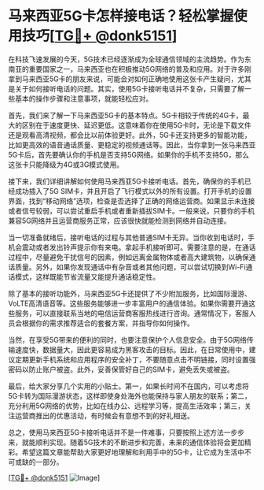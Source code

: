 # 马来西亚5G卡怎样接电话？轻松掌握使用技巧[[TG💪+ @donk5151](https://t.me/s/donk5151)]

在科技飞速发展的今天，5G技术已经逐渐成为全球通信领域的主流趋势。作为东南亚的重要国家之一，马来西亚也在积极推动5G网络的普及和应用。对于许多刚拿到马来西亚5G卡的朋友来说，可能会对如何正确地使用这张卡产生疑问，尤其是关于如何接听电话的问题。其实，使用5G卡接听电话并不复杂，只需要了解一些基本的操作步骤和注意事项，就能轻松应对。

首先，我们来了解一下马来西亚5G卡的基本特点。5G卡相较于传统的4G卡，最大的区别在于速度更快、延迟更低。这意味着你在使用5G卡时，无论是下载文件还是观看高清视频，都会比以前体验更好。此外，5G卡还支持更多的智能功能，比如更高效的语音通话质量、更稳定的视频通话等。因此，当你拿到一张马来西亚5G卡后，首先要确认你的手机是否支持5G网络。如果你的手机不支持5G，那么这张卡只能降级为4G或3G模式使用。

接下来，我们详细讲解如何使用马来西亚5G卡接听电话。首先，确保你的手机已经成功插入了5G SIM卡，并且开启了飞行模式以外的所有设置。打开手机的设置界面，找到“移动网络”选项，检查是否选择了正确的网络运营商。如果显示未连接或者信号较弱，可以尝试重启手机或者重新插拔SIM卡。一般来说，只要你的手机兼容5G网络并且运营商服务正常，应该很快就能检测到网络并自动连接。

当一切准备就绪后，接听电话的过程与其他普通SIM卡无异。当你收到电话时，手机会震动或者发出铃声提示你有来电。拿起手机接听即可。需要注意的是，在通话过程中，尽量避免干扰信号的因素，例如远离金属物体或者高大建筑物，以确保通话质量。另外，如果你发现通话中有杂音或者其他问题，可以尝试切换到Wi-Fi通话模式，这样既能节省流量又能提升通话稳定性。

除了基本的接听功能外，马来西亚5G卡还提供了不少附加服务，比如国际漫游、VoLTE高清语音等。这些服务能够进一步丰富用户的通信体验。如果你需要开通这些服务，可以直接联系当地的电信运营商客服热线进行咨询。通常情况下，客服人员会根据你的需求推荐适合的套餐方案，并指导你如何操作。

当然，在享受5G带来的便利的同时，也要注意保护个人信息安全。由于5G网络传输速度快，数据量大，因此更容易成为黑客攻击的目标。因此，在日常使用中，建议定期更新手机系统和应用程序的安全补丁，不要随意点击不明链接，同时设置强密码以防止账户被盗。此外，妥善保管好自己的SIM卡，避免丢失或被盗。

最后，给大家分享几个实用的小贴士。第一，如果长时间不在国内，可以考虑将5G卡转为国际漫游状态，这样即使身处海外也能保持与家人朋友的联系；第二，充分利用5G网络的优势，比如在线办公、远程学习等，提高生活效率；第三，关注运营商推出的优惠活动，有时候会有意想不到的好礼相送。

总之，使用马来西亚5G卡接听电话并不是一件难事，只要按照上述方法一步步来，就能顺利实现。随着5G技术的不断进步和完善，未来的通信体验将会更加精彩。希望这篇文章能帮助大家更好地理解和利用手中的5G卡，让它成为生活中不可或缺的一部分。

[[TG💪+ @donk5151](https://t.me/s/donk5151) ![Image](https://i.postimg.cc/rwNCRYN7/Snipaste-2025-04-30-17-27-05.png)]